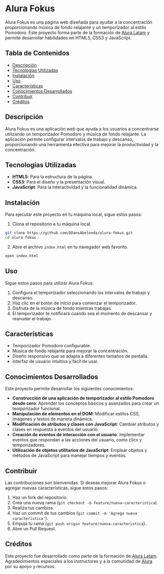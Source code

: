 # Alura Fokus

Alura Fokus es una página web diseñada para ayudar a la concentración proporcionando música de fondo relajante y un temporizador al estilo Pomodoro. Este proyecto forma parte de la formación de [Alura Latam](http://www.aluracursos.com/) y permite desarrollar habilidades en HTML5, CSS3 y JavaScript.

## Tabla de Contenidos

- [Descripción](#descripción)
- [Tecnologías Utilizadas](#tecnologías-utilizadas)
- [Instalación](#instalación)
- [Uso](#uso)
- [Características](#características)
- [Conocimientos Desarrollados](#conocimientos-desarrollados)
- [Contribuir](#contribuir)
- [Créditos](#créditos)

## Descripción

Alura Fokus es una aplicación web que ayuda a los usuarios a concentrarse utilizando un temporizador Pomodoro y música de fondo relajante. La aplicación permite configurar intervalos de trabajo y descanso, proporcionando una herramienta efectiva para mejorar la productividad y la concentración.

## Tecnologías Utilizadas

- **HTML5**: Para la estructura de la página.
- **CSS3**: Para el diseño y la presentación visual.
- **JavaScript**: Para la interactividad y la funcionalidad dinámica.

## Instalación

Para ejecutar este proyecto en tu máquina local, sigue estos pasos:

1. Clona el repositorio a tu máquina local.

```bash
git clone https://github.com/DDansAbelenda/alura-fokus.git
cd alura-fokus
```

2. Abre el archivo `index.html` en tu navegador web favorito.

```bash
open index.html
```

## Uso

Sigue estos pasos para utilizar Alura Fokus:

1. Configura el temporizador seleccionando los intervalos de trabajo y descanso.
2. Haz clic en el botón de inicio para comenzar el temporizador.
3. Disfruta de la música de fondo mientras trabajas.
4. El temporizador te notificará cuando sea el momento de descansar y reanudar el trabajo.

## Características

- Temporizador Pomodoro configurable.
- Música de fondo relajante para mejorar la concentración.
- Diseño responsivo que se adapta a diferentes tamaños de pantalla.
- Interfaz de usuario intuitiva y fácil de usar.

## Conocimientos Desarrollados

Este proyecto permite desarrollar los siguientes conocimientos:

- **Construcción de una aplicación de temporizador al estilo Pomodoro desde cero**: Aprender los conceptos básicos y avanzados para crear un temporizador funcional.
- **Manipulación de elementos en el DOM**: Modificar estilos CSS, imágenes y textos de manera dinámica.
- **Modificación de atributos y clases con JavaScript**: Cambiar atributos y clases en respuesta a eventos del usuario.
- **Creación de eventos de interacción con el usuario**: Implementar eventos que respondan a las acciones del usuario, como clics y temporizadores.
- **Utilización de objetos utilitarios de JavaScript**: Emplear objetos y métodos de JavaScript para manejar tiempos y eventos.

## Contribuir

Las contribuciones son bienvenidas. Si deseas mejorar Alura Fokus o agregar nuevas características, sigue estos pasos:

1. Haz un fork del repositorio.
2. Crea una nueva rama (`git checkout -b feature/nueva-caracteristica`).
3. Realiza tus cambios.
4. Haz un commit de tus cambios (`git commit -m 'Agrega nueva característica'`).
5. Empuja tu rama (`git push origin feature/nueva-caracteristica`).
6. Abre un Pull Request.

## Créditos

Este proyecto fue desarrollado como parte de la formación de [Alura Latam](http://www.aluracursos.com/). Agradecimientos especiales a los instructores y a la comunidad de [Alura](http://www.aluracursos.com/) por su apoyo y recursos.
